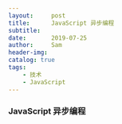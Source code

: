 ```yaml
---
layout:     post
title:      JavaScript 异步编程
subtitle:   
date:       2019-07-25
author:     Sam
header-img: 
catalog: true
tags:
    - 技术
    - JavaScript
---
```


### JavaScript 异步编程
